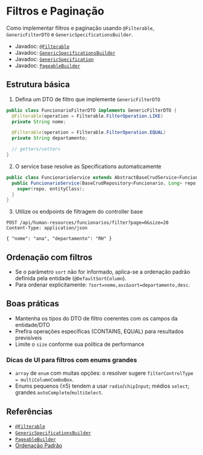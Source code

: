 # Filtros e Paginação

Como implementar filtros e paginação usando `@Filterable`, `GenericFilterDTO` e `GenericSpecificationsBuilder`.

- Javadoc: [`@Filterable`](../apidocs/org/praxisplatform/uischema/filter/annotation/Filterable.html)
- Javadoc: [`GenericSpecificationsBuilder`](../apidocs/org/praxisplatform/uischema/filter/specification/GenericSpecificationsBuilder.html)
- Javadoc: [`GenericSpecification`](../apidocs/org/praxisplatform/uischema/filter/specification/GenericSpecification.html)
- Javadoc: [`PageableBuilder`](../apidocs/org/praxisplatform/uischema/util/PageableBuilder.html)

## Estrutura básica

1) Defina um DTO de filtro que implemente `GenericFilterDTO`

```java
public class FuncionarioFilterDTO implements GenericFilterDTO {
  @Filterable(operation = Filterable.FilterOperation.LIKE)
  private String nome;

  @Filterable(operation = Filterable.FilterOperation.EQUAL)
  private String departamento;

  // getters/setters
}
```

2) O service base resolve as Specifications automaticamente

```java
public class FuncionarioService extends AbstractBaseCrudService<Funcionario, FuncionarioDTO, Long, FuncionarioFilterDTO> {
  public FuncionarioService(BaseCrudRepository<Funcionario, Long> repo, Class<Funcionario> entityClass) {
    super(repo, entityClass);
  }
}
```

3) Utilize os endpoints de filtragem do controller base

```http
POST /api/human-resources/funcionarios/filter?page=0&size=20
Content-Type: application/json

{ "nome": "ana", "departamento": "RH" }
```

## Ordenação com filtros

- Se o parâmetro `sort` não for informado, aplica-se a ordenação padrão definida pela entidade (`@DefaultSortColumn`).
- Para ordenar explicitamente: `?sort=nome,asc&sort=departamento,desc`.

## Boas práticas

- Mantenha os tipos do DTO de filtro coerentes com os campos da entidade/DTO
- Prefira operações específicas (CONTAINS, EQUAL) para resultados previsíveis
- Limite o `size` conforme sua política de performance

### Dicas de UI para filtros com enums grandes

- `array` de `enum` com muitas opções: o resolver sugere `filterControlType = multiColumnComboBox`.
- Enums pequenos (≤5) tendem a usar `radio`/`chipInput`; médios `select`; grandes `autoComplete`/`multiSelect`.

## Referências

- [`@Filterable`](../apidocs/org/praxisplatform/uischema/filter/annotation/Filterable.html)
- [`GenericSpecificationsBuilder`](../apidocs/org/praxisplatform/uischema/filter/specification/GenericSpecificationsBuilder.html)
- [`PageableBuilder`](../apidocs/org/praxisplatform/uischema/util/PageableBuilder.html)
- [Ordenação Padrão](ORDEM-PADRAO.md)
